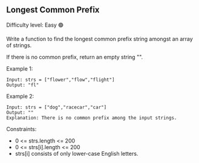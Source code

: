 ## Longest Common Prefix
Difficulty level: Easy :green_circle:

Write a function to find the longest common prefix string amongst an array of strings.

If there is no common prefix, return an empty string "". 

Example 1:
```
Input: strs = ["flower","flow","flight"]
Output: "fl"
```
Example 2:
```
Input: strs = ["dog","racecar","car"]
Output: ""
Explanation: There is no common prefix among the input strings.
``` 

Constraints:

- 0 <= strs.length <= 200
- 0 <= strs[i].length <= 200
- strs[i] consists of only lower-case English letters.
